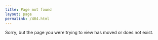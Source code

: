 ```yaml
---
title: Page not found
layout: page
permalink: /404.html
---
```


Sorry, but the page you were trying to view has moved or does not exist.